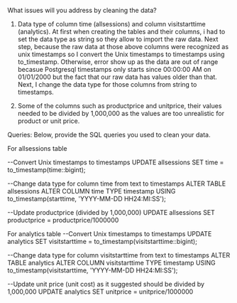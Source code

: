 What issues will you address by cleaning the data?
1. Data type of column time (allsessions) and column visitstarttime (analytics). At first when creating the tables and their columns, i had to set the data type as string so they allow to import the raw data. Next step, because the raw data at those above columns were recognized as unix timestamps so I convert the Unix timestamps to timestamps using to_timestamp. Otherwise, error show up as the data are out of range becasue Postgresql timestamps only starts since 00:00:00 AM on 01/01/2000 but the fact that our raw data has values older than that. Next, I change the data type for those columns from string to timestamps.

2. Some of the columns such as productprice and unitprice, their values needed to be divided by 1,000,000 as the values are too unrealistic for product or unit price.

Queries:
Below, provide the SQL queries you used to clean your data.

For allsessions table

--Convert Unix timestamps to timestamps
UPDATE allsessions
SET time = to_timestamp(time::bigint);

--Change data type for column time from text to timestamps
ALTER TABLE allsessions
ALTER COLUMN time TYPE timestamp 
USING to_timestamp(starttime, 'YYYY-MM-DD HH24:MI:SS');

--Update productprice (divided by 1,000,000)
UPDATE allsessions 
SET productprice = productprice/1000000

For analytics table
--Convert Unix timestamps to timestamps
UPDATE analytics 
SET visitstarttime = to_timestamp(visitstarttime::bigint);

--Change data type for column visitstarttime from text to timestamps
ALTER TABLE analytics
ALTER COLUMN visitstarttime TYPE timestamp 
USING to_timestamp(visitstarttime, 'YYYY-MM-DD HH24:MI:SS');

--Update unit price (unit cost) as it suggested should be divided by 1,000,000
UPDATE analytics 
SET unitprice = unitprice/1000000
